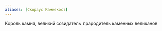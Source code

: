 ```yaml
---
aliases: [Скораус Камнекост]
---
```


Король камня, великий созидатель, прародитель каменных великанов

